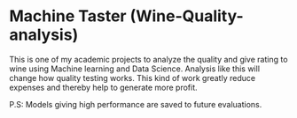 # Machine Taster (Wine-Quality-analysis)
This is one of my academic projects to analyze the quality and give rating to wine using Machine learning and Data Science. 
Analysis like this will change how quality testing works. This kind of work greatly reduce expenses and thereby help to generate more profit.


P.S: Models giving high performance are saved to future evaluations.
